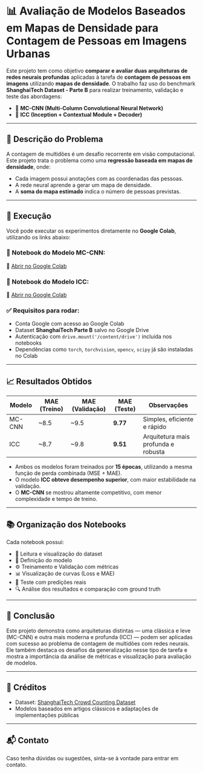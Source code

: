 # 📊 Avaliação de Modelos Baseados em Mapas de Densidade para Contagem de Pessoas em Imagens Urbanas

Este projeto tem como objetivo **comparar e avaliar duas arquiteturas de redes neurais profundas** aplicadas à tarefa de **contagem de pessoas em imagens** utilizando **mapas de densidade**. O trabalho faz uso do benchmark **ShanghaiTech Dataset - Parte B** para realizar treinamento, validação e teste das abordagens:

- 🔷 **MC-CNN (Multi-Column Convolutional Neural Network)**
- 🔶 **ICC (Inception + Contextual Module + Decoder)**

---

## 📌 Descrição do Problema

A contagem de multidões é um desafio recorrente em visão computacional. Este projeto trata o problema como uma **regressão baseada em mapas de densidade**, onde:

- Cada imagem possui anotações com as coordenadas das pessoas.
- A rede neural aprende a gerar um mapa de densidade.
- A **soma do mapa estimado** indica o número de pessoas previstas.

---

## 🚀 Execução

Você pode executar os experimentos diretamente no **Google Colab**, utilizando os links abaixo:

### 🔷 Notebook do Modelo MC-CNN:
📎 [Abrir no Google Colab](https://colab.research.google.com/drive/1LCn222vd8T62KXhOr2xyPHN-yTspsYZO?usp=sharing)

### 🔶 Notebook do Modelo ICC:
📎 [Abrir no Google Colab](https://colab.research.google.com/drive/1keH59peIK0IPKqP2VZBeeyyh0Uf4qC9M?usp=sharing)

### ✅ Requisitos para rodar:
- Conta Google com acesso ao Google Colab
- Dataset **ShanghaiTech Parte B** salvo no Google Drive
- Autenticação com `drive.mount('/content/drive')` incluída nos notebooks
- Dependências como `torch`, `torchvision`, `opencv`, `scipy` já são instaladas no Colab

---

## 📈 Resultados Obtidos

| Modelo   | MAE (Treino) | MAE (Validação) | MAE (Teste) | Observações                         |
|----------|--------------|------------------|--------------|-------------------------------------|
| MC-CNN   | ~8.5         | ~9.5             | **9.77**     | Simples, eficiente e rápido         |
| ICC      | ~8.7         | ~9.8             | **9.51**     | Arquitetura mais profunda e robusta |

- Ambos os modelos foram treinados por **15 épocas**, utilizando a mesma função de perda combinada (MSE + MAE).
- O modelo **ICC obteve desempenho superior**, com maior estabilidade na validação.
- O **MC-CNN** se mostrou altamente competitivo, com menor complexidade e tempo de treino.

---

## 📚 Organização dos Notebooks

Cada notebook possui:
- 📂 Leitura e visualização do dataset
- 🧠 Definição do modelo
- ⚙️ Treinamento e Validação com métricas
- 📊 Visualização de curvas (Loss e MAE)
- 🧪 Teste com predições reais
- 🔍 Análise dos resultados e comparação com ground truth

---

## 🧾 Conclusão

Este projeto demonstra como arquiteturas distintas — uma clássica e leve (MC-CNN) e outra mais moderna e profunda (ICC) — podem ser aplicadas com sucesso ao problema de contagem de multidões com redes neurais. Ele também destaca os desafios da generalização nesse tipo de tarefa e mostra a importância da análise de métricas e visualização para avaliação de modelos.

---

## 📎 Créditos

- Dataset: [ShanghaiTech Crowd Counting Dataset](https://github.com/desenzhou/ShanghaiTech-Crowd-Counting-Dataset)
- Modelos baseados em artigos clássicos e adaptações de implementações públicas

---

## 📬 Contato

Caso tenha dúvidas ou sugestões, sinta-se à vontade para entrar em contato.

